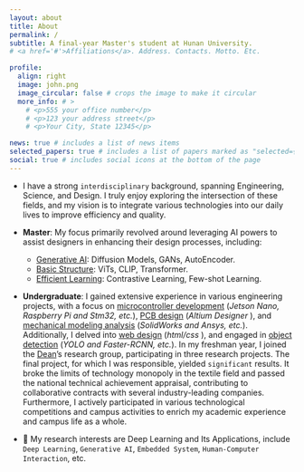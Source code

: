 ```yaml
---
layout: about
title: About
permalink: /
subtitle: A final-year Master's student at Hunan University.
# <a href='#'>Affiliations</a>. Address. Contacts. Motto. Etc.

profile:
  align: right
  image: john.png
  image_circular: false # crops the image to make it circular
  more_info: # >
    # <p>555 your office number</p>
    # <p>123 your address street</p>
    # <p>Your City, State 12345</p>

news: true # includes a list of news items
selected_papers: true # includes a list of papers marked as "selected={true}"
social: true # includes social icons at the bottom of the page
---
```



- I have a strong `interdisciplinary` background, spanning Engineering, Science, and Design. I truly enjoy exploring the intersection of these fields, and my vision is to integrate various technologies into our daily lives to improve efficiency and quality.

- <b>Master</b>: My focus primarily revolved around leveraging AI powers to assist designers in enhancing their design processes, including:
  - <u>Generative AI</u>: Diffusion Models, GANs, AutoEncoder.
  - <u>Basic Structure</u>: ViTs, CLIP, Transformer.
  - <u>Efficient Learning</u>: Contrastive Learning, Few-shot Learning.

- <b>Undergraduate</b>: I gained extensive experience in various engineering projects, with a focus on <u>microcontroller development</u> (*Jetson Nano, Raspberry Pi and Stm32, etc.*), <u>PCB design</u> (*Altium Designer* ), and <u>mechanical modeling analysis</u> (*SolidWorks and Ansys, etc.*). Additionally, I delved into <u>web design</u> (*html/css* ), and engaged in <u>object detection</u> (*YOLO and Faster-RCNN, etc.*). In my freshman year, I joined the [Dean](https://iai.dhu.edu.cn/2021/0525/c20255a281050/page.htm)’s research group, participating in three research projects. The final project, for which I was responsible, yielded `significant` results. It broke the limits of technology monopoly in the textile field and passed the national technical achievement appraisal, contributing to collaborative contracts with several industry-leading companies. Furthermore, I actively participated in various technological competitions and campus activities to enrich my academic experience and campus life as a whole.

- 🔭 My research interests are Deep Learning and Its Applications, include `Deep Learning`, `Generative AI`, `Embedded System`, `Human-Computer Interaction`, etc.
